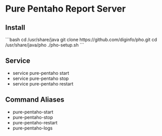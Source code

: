 <h1>Pure Pentaho Report Server</h1>

<h2>Install</h2>
```bash
cd /usr/share/java
git clone https://github.com/diginfo/pho.git
cd /usr/share/java/pho
./pho-setup.sh
```

<h2>Service</h2>
<ul>
  <li>service pure-pentaho start</li>
  <li>service pure-pentaho stop</li>
  <li>service pure-pentaho restart</li>
</ul>

<h2>Command Aliases</h2>
<ul>
  <li>pure-pentaho-start</li>
  <li>pure-pentaho-stop</li>
  <li>pure-pentaho-restart</li>
  <li>pure-pentaho-logs</li>
</ul>